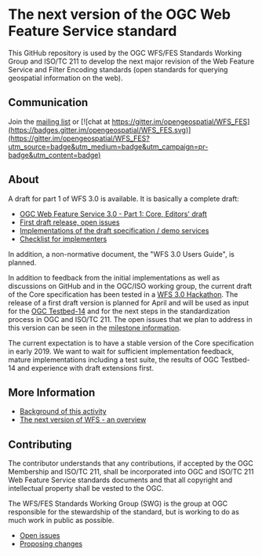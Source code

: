 # The next version of the OGC Web Feature Service standard

This GitHub repository is used by the OGC WFS/FES Standards Working Group and ISO/TC 211 to develop
the next major revision of the Web Feature Service and Filter Encoding standards (open standards
for querying geospatial information on the web).

## Communication

Join the [mailing list](https://lists.opengeospatial.org/mailman/listinfo/wfs-fes.swg) or [![chat at https://gitter.im/opengeospatial/WFS_FES](https://badges.gitter.im/opengeospatial/WFS_FES.svg)](https://gitter.im/opengeospatial/WFS_FES?utm_source=badge&utm_medium=badge&utm_campaign=pr-badge&utm_content=badge)

## About

A draft for part 1 of WFS 3.0 is available. It is basically a complete draft:

* [OGC Web Feature Service 3.0 - Part 1: Core, Editors' draft](https://rawgit.com/opengeospatial/WFS_FES/master/docs/17-069.html)
* [First draft release, open issues](https://github.com/opengeospatial/WFS_FES/milestone/1)
* [Implementations of the draft specification / demo services](implementations.md)
* [Checklist for implementers](guide/conformance_checklist.md)

In addition, a non-normative document, the "WFS 3.0 Users Guide", is planned.

In addition to feedback from the initial implementations as well as discussions on GitHub and in the OGC/ISO working group,
the current draft of the Core specification has been tested in a [WFS 3.0 Hackathon](https://github.com/opengeospatial/wfs3hackathon).
The release of a first draft version is planned for April and will be used as input for the [OGC Testbed-14](http://www.opengeospatial.org/projects/initiatives/testbed14)
and for the next steps in the standardization process in OGC and ISO/TC 211. The open issues that we plan to address in this version
can be seen in the [milestone information](https://github.com/opengeospatial/WFS_FES/milestone/1).

The current expectation is to have a stable version of the Core specification in early 2019. We want to wait for sufficient
implementation feedback, mature implementations including a test suite, the results of OGC Testbed-14 and experience with
draft extensions first.

## More Information

* [Background of this activity](background.md)
* [The next version of WFS - an overview](overview.md)

## Contributing

The contributor understands that any contributions, if accepted by the OGC Membership and ISO/TC 211, shall be incorporated into
OGC and ISO/TC 211 Web Feature Service standards documents and that all copyright and intellectual property shall be vested to the OGC.

The WFS/FES Standards Working Group (SWG) is the group at OGC responsible for the stewardship of the standard, but is
working to do as much work in public as possible.

* [Open issues](https://github.com/opengeospatial/WFS_FES/issues)
* [Proposing changes](https://github.com/opengeospatial/WFS_FES/wiki/Propose-a-change-to-a-draft-of-a-WFS-specification-document)
